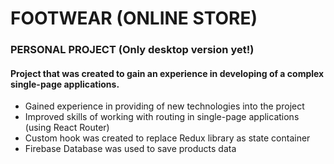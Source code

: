# FOOTWEAR (ONLINE STORE)

### PERSONAL PROJECT (Only desktop version yet!)

#### Project that was created to gain an experience in developing of a complex single-page applications.

- Gained experience in providing of new technologies into the project
- Improved skills of working with routing in single-page applications (using React Router)
- Custom hook was created to replace Redux library as state container
- Firebase Database was used to save products data

